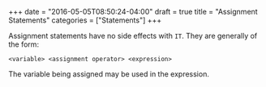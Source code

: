 +++
date = "2016-05-05T08:50:24-04:00"
draft = true
title = "Assignment Statements"
categories = ["Statements"]
+++

Assignment statements have no side effects with `IT`. They are generally of the form:

```
<variable> <assignment operator> <expression>
```

The variable being assigned may be used in the expression.


